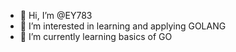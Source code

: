 - 👋 Hi, I’m @EY783
- 👀 I’m interested in learning and applying GOLANG
- 🌱 I’m currently learning basics of GO


<!---
EY783/EY783 is a ✨ special ✨ repository because its `README.md` (this file) appears on your GitHub profile.
You can click the Preview link to take a look at your changes.
--->
